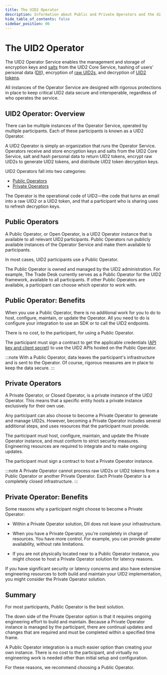 ```yaml
---
title: The UID2 Operator
description: Information about Public and Private Operators and the differences between them.
hide_table_of_contents: false
sidebar_position: 06
---
```


# The UID2 Operator

The UID2 Operator Service enables the management and storage of encryption keys and [salts](../ref-info/glossary-uid.md#gl-salt) from the UID2 Core Service, hashing of users' personal data ([DII](../ref-info/glossary-uid.md#gl-dii)), encryption of [raw UID2s](../ref-info/glossary-uid.md#gl-raw-uid2), and decryption of [UID2 tokens](../ref-info/glossary-uid.md#gl-uid2-token).

All instances of the Operator Service are designed with rigorous protections in place to keep critical UID2 data secure and interoperable, regardless of who operates the service.

## UID2 Operator: Overview

There can be multiple instances of the Operator Service, operated by multiple participants. Each of these participants is known as a UID2 Operator.

A UID2 Operator is simply an organization that runs the Operator Service. Operators receive and store encryption keys and salts from the UID2 Core Service, salt and hash personal data to return UID2 tokens, encrypt raw UID2s to generate UID2 tokens, and distribute UID2 token decryption keys.

UID2 Operators fall into two categories:

- [Public Operators](#public-operator)
- [Private Operators](#private-operator)

The Operator is the operational code of UID2&#8212;the code that turns an email into a raw UID2 or a UID2 token, and that a participant who is sharing uses to refresh decryption keys.

## Public Operators

A Public Operator, or Open Operator, is a UID2 Operator instance that is available to all relevant UID2 participants. Public Operators run publicly available instances of the Operator Service and make them available to participants.

In most cases, UID2 participants use a Public Operator.

The Public Operator is owned and managed by the UID2 administration. For example, The Trade Desk currently serves as a Public Operator for the UID2 framework, available to all participants. If other Public Operators are available, a participant can choose which operator to work with.

## Public Operator: Benefits

When you use a Public Operator, there is no additional work for you to do to host, configure, maintain, or update the Operator. All you need to do is configure your integration to use an SDK or to call the UID2 endpoints.

There is no cost, to the participant, for using a Public Operator.

The participant must sign a contract to get the applicable credentials ([API key and client secret](../getting-started/gs-credentials.md#api-key-and-client-secret)) to use the UID2 APIs hosted on the Public Operator.

:::note
With a Public Operator, data leaves the participant's infrastructure and is sent to the Operator. Of course, rigorous measures are in place to keep the data secure.
:::

##  Private Operators

A Private Operator, or Closed Operator, is a private instance of the UID2 Operator. This means that a specific entity hosts a private instance exclusively for their own use.

Any participant can also choose to become a Private Operator to generate and manage UID2s. However, becoming a Private Operator includes several additional steps, and uses resources that the participant must provide.

The participant must host, configure, maintain, and update the Private Operator instance, and must conform to strict security measures. Engineering resources are required to integrate and to make ongoing updates.

The participant must sign a contract to host a Private Operator instance.

:::note
A Private Operator cannot process raw UID2s or UID2 tokens from a Public Operator or another Private Operator. Each Private Operator is a completely closed infrastructure.
:::

## Private Operator: Benefits

Some reasons why a participant might choose to become a Private Operator:

- Within a Private Operator solution, DII does not leave your infrastructure.

- When you have a Private Operator, you're completely in charge of resources. You have more control. For example, you can provide greater availability, without rate limitations.

- If you are not physically located near to a Public Operator instance, you might choose to host a Private Operator solution for latency reasons.

If you have significant security or latency concerns and also have extensive engineering resources to both build and maintain your UID2 implementation, you might consider the Private Operator solution. 

## Summary

For most participants, Public Operator is the best solution.

The down side of the Private Operator option is that it requires ongoing engineering effort to build and maintain. Because a Private Operator instance is managed by the participant, there are continual updates and changes that are required and must be completed within a specified time frame.

A Public Operator integration is a much easier option than creating your own instance. There is no cost to the participant, and virtually no engineering work is needed other than initial setup and configuration.

For these reasons, we recommend choosing a Public Operator. 

